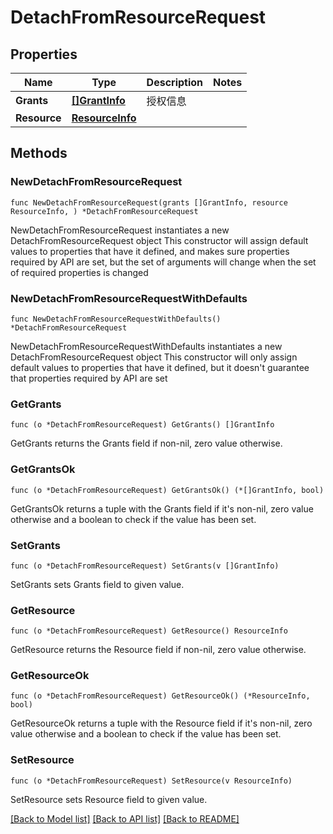 # DetachFromResourceRequest

## Properties

Name | Type | Description | Notes
------------ | ------------- | ------------- | -------------
**Grants** | [**[]GrantInfo**](GrantInfo.md) | 授权信息 | 
**Resource** | [**ResourceInfo**](ResourceInfo.md) |  | 

## Methods

### NewDetachFromResourceRequest

`func NewDetachFromResourceRequest(grants []GrantInfo, resource ResourceInfo, ) *DetachFromResourceRequest`

NewDetachFromResourceRequest instantiates a new DetachFromResourceRequest object
This constructor will assign default values to properties that have it defined,
and makes sure properties required by API are set, but the set of arguments
will change when the set of required properties is changed

### NewDetachFromResourceRequestWithDefaults

`func NewDetachFromResourceRequestWithDefaults() *DetachFromResourceRequest`

NewDetachFromResourceRequestWithDefaults instantiates a new DetachFromResourceRequest object
This constructor will only assign default values to properties that have it defined,
but it doesn't guarantee that properties required by API are set

### GetGrants

`func (o *DetachFromResourceRequest) GetGrants() []GrantInfo`

GetGrants returns the Grants field if non-nil, zero value otherwise.

### GetGrantsOk

`func (o *DetachFromResourceRequest) GetGrantsOk() (*[]GrantInfo, bool)`

GetGrantsOk returns a tuple with the Grants field if it's non-nil, zero value otherwise
and a boolean to check if the value has been set.

### SetGrants

`func (o *DetachFromResourceRequest) SetGrants(v []GrantInfo)`

SetGrants sets Grants field to given value.


### GetResource

`func (o *DetachFromResourceRequest) GetResource() ResourceInfo`

GetResource returns the Resource field if non-nil, zero value otherwise.

### GetResourceOk

`func (o *DetachFromResourceRequest) GetResourceOk() (*ResourceInfo, bool)`

GetResourceOk returns a tuple with the Resource field if it's non-nil, zero value otherwise
and a boolean to check if the value has been set.

### SetResource

`func (o *DetachFromResourceRequest) SetResource(v ResourceInfo)`

SetResource sets Resource field to given value.



[[Back to Model list]](../README.md#documentation-for-models) [[Back to API list]](../README.md#documentation-for-api-endpoints) [[Back to README]](../README.md)


